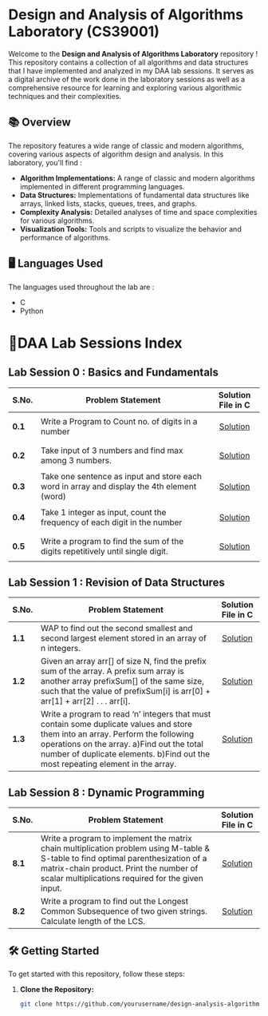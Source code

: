 # Design and Analysis of Algorithms Laboratory (CS39001)

Welcome to the **Design and Analysis of Algorithms Laboratory** repository ! This repository contains a collection of all algorithms and data structures that I have implemented and analyzed in my DAA lab sessions. It serves as a digital archive of the work done in the laboratory sessions as well as a comprehensive resource for learning and exploring various algorithmic techniques and their complexities.

## 📚 Overview
The repository features a wide range of classic and modern algorithms, covering various aspects of algorithm design and analysis.
In this laboratory, you'll find :
- **Algorithm Implementations:** A range of classic and modern algorithms implemented in different programming languages.
- **Data Structures:** Implementations of fundamental data structures like arrays, linked lists, stacks, queues, trees, and graphs.
- **Complexity Analysis:** Detailed analyses of time and space complexities for various algorithms.
- **Visualization Tools:** Tools and scripts to visualize the behavior and performance of algorithms.

## 🖥️ Languages Used
The languages used throughout the lab are :
 - C
 - Python

# 📂DAA Lab Sessions Index
  
 ## Lab Session 0 : Basics and Fundamentals

| **S.No.** | **Problem Statement**            | **Solution File in C**             |
|-----------|----------------------------------|-------------------------------|
| **0.1**     | Write a Program to Count no. of digits in a number                                         | <p align="center">[Solution](./Lab-Codes/0.1.c)</p>|
| **0.2**     | Take input of 3 numbers and find max among 3 numbers.                                      | <p align="center">[Solution](./Lab-Codes/0.2.c)</p>|
| **0.3**     | Take one sentence as input and store each word in array and display the 4th element (word) | <p align="center">[Solution](./Lab-Codes/0.3.c)</p>|
| **0.4**     | Take 1 integer as input, count the frequency of each digit in the number                   | <p align="center">[Solution](./Lab-Codes/0.4.c)</p>|
| **0.5**     | Write a program to find the sum of the digits repetitively until single digit.             | <p align="center">[Solution](./Lab-Codes/0.5.c)</p>|

## Lab Session 1 : Revision of Data Structures

| **S.No.** | **Problem Statement**            | **Solution File in C**             |
|-----------|----------------------------------|-------------------------------|
| **1.1**     | WAP to find out the second smallest and second largest element stored in an array of n integers.                                   | <p align="center">[Solution](./Lab-Codes/0.1.c)</p>|
| **1.2**     | Given an array arr[] of size N, find the prefix sum of the array. A prefix sum array is another array prefixSum[] of the same size, such that the value of prefixSum[i] is arr[0] + arr[1] + arr[2] . . . arr[i].                     | <p align="center">[Solution](./Lab-Codes/0.2.c)</p>|
| **1.3**     | Write a program to read ‘n’ integers that must contain some duplicate values and store them into an array. Perform the following operations on the array. a)Find out the total number of duplicate elements. b)Find out the most repeating element in the array. | <p align="center">[Solution](./Lab-Codes/0.3.c)</p>|

 ## Lab Session 8 : Dynamic Programming

| **S.No.** | **Problem Statement**            | **Solution File in C**             |
|-----------|----------------------------------|-------------------------------|
| **8.1**     | Write a program to implement the matrix chain multiplication problem using M-table & S-table to find optimal parenthesization of a matrix-chain product. Print the number of scalar multiplications required for the given input.                                        | <p align="center">[Solution](./Lab-Codes/8.1.c)</p>|
| **8.2**     | Write a program to find out the Longest Common Subsequence of two given strings. Calculate length of the LCS.                                      | <p align="center">[Solution](./Lab-Codes/8.2.c)</p>|

## 🛠️ Getting Started

To get started with this repository, follow these steps:

1. **Clone the Repository:**
   ```bash
   git clone https://github.com/yourusername/design-analysis-algorithms-lab.git
